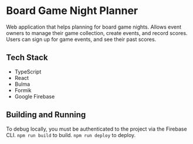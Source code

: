 # Board Game Night Planner

Web application that helps planning for board game nights.
Allows event owners to manage their game collection, create events, and record scores.
Users can sign up for game events, and see their past scores.

## Tech Stack

* TypeScript
* React
* Bulma
* Formik
* Google Firebase

## Building and Running

To debug locally, you must be authenticated to the project via the Firebase CLI.
`npm run build` to build.
`npm run deploy` to deploy.